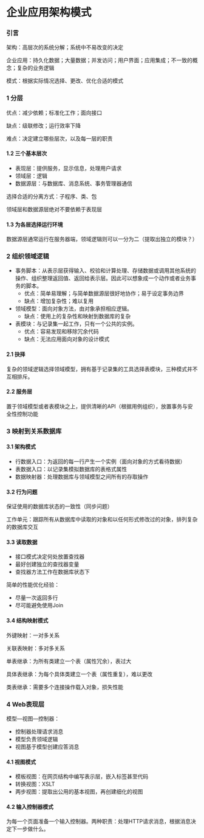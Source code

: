 # 企业应用架构模式

### 引言

架构：高层次的系统分解；系统中不易改变的决定

企业应用：持久化数据；大量数据；并发访问；用户界面；应用集成；不一致的概念；复杂的业务逻辑

模式：根据实际情况选择、更改、优化合适的模式

### 1 分层

优点：减少依赖；标准化工作；面向接口

缺点：级联修改；运行效率下降

难点：决定建立哪些层次，以及每一层的职责

#### 1.2 三个基本层次

* 表现层：提供服务，显示信息，处理用户请求
* 领域层：逻辑
* 数据源层：与数据库、消息系统、事务管理器通信

选择合适的分离方式：子程序、类、包

领域层和数据源层绝对不要依赖于表现层

#### 1.3 为各层选择运行环境

数据源层通常运行在服务器端，领域逻辑则可以一分为二（提取出独立的模块？）

### 2 组织领域逻辑

* 事务脚本：从表示层获得输入、校验和计算处理、存储数据或调用其他系统的操作、组织整理返回值、返回给表示层。因此可以想象成一个动作或者业务事务的脚本。
  * 优点：简单易理解；与简单数据源层很好地协作；易于设定事务边界
  * 缺点：增加复杂性；难以复用
* 领域模型：面向对象方法，由对象承担相应逻辑。
  * 缺点：使用上的复杂性和映射到数据库的复杂
* 表模块：与记录集一起工作，只有一个公共的实例。
  * 优点：容易发现和移除冗余代码
  * 缺点：无法应用面向对象的设计模式

#### 2.1 抉择

复杂的领域逻辑选择领域模型，拥有基于记录集的工具选择表模块，三种模式并不互相排斥。

#### 2.2 服务层

置于领域模型或者表模块之上，提供清晰的API（根据用例组织），放置事务与安全性控制功能

### 3 映射到关系数据库

#### 3.1 架构模式

* 行数据入口：为返回的每一行产生一个实例（面向对象的方式看待数据）
* 表数据入口：以记录集模拟数据库的表格式属性
* 数据映射器：处理数据库与领域模型之间所有的存取操作

#### 3.2 行为问题

保证使用的数据库状态的一致性（同步问题）

工作单元：跟踪所有从数据库中读取的对象和以任何形式修改过的对象，排列复杂的数据库交互

#### 3.3 读取数据

* 接口模式决定何处放置查找器
* 最好创建独立的查找器变量
* 查找器方法工作在数据库状态下

简单的性能优化经验：

* 尽量一次返回多行
* 尽可能避免使用Join

#### 3.4 结构映射模式

外键映射：一对多关系

关联表映射：多对多关系

单表继承：为所有类建立一个表（属性冗余），表过大

具体表继承：为每个具体类建立一个表（属性重复），难以更改

类表继承：需要多个连接操作载入对象，损失性能

### 4 Web表现层

模型—视图—控制器：

* 控制器处理请求消息
* 模型负责领域逻辑
* 视图基于模型创建应答消息

#### 4.1 视图模式

* 模板视图：在网页结构中编写表示层，嵌入标签甚至代码
* 转换视图：XSLT
* 两步视图：提取出公用的基本视图，再创建细化的视图

#### 4.2 输入控制器模式

为每一个页面准备一个输入控制器。两种职责：处理HTTP请求消息，根据消息决定下一步做什么。